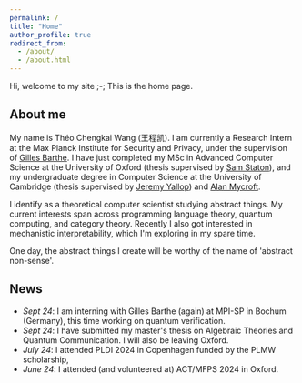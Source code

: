 ```yaml
---
permalink: /
title: "Home"
author_profile: true
redirect_from: 
  - /about/
  - /about.html
---
```


Hi, welcome to my site ;-; This is the home page.


About me
-------

My name is Théo Chengkai Wang (王程凯). I am currently a Research Intern at the Max Planck Institute for Security and Privacy, under the supervision of [Gilles Barthe](https://gbarthe.github.io/). I have just completed my MSc in Advanced Computer Science at the University of Oxford (thesis supervised by [Sam Staton](https://www.cs.ox.ac.uk/people/samuel.staton/main.html)), and my undergraduate degree in Computer Science at the University of Cambridge (thesis supervised by [Jeremy Yallop](https://www.cl.cam.ac.uk/~jdy22/)) and [Alan Mycroft](https://www.cl.cam.ac.uk/~am21/). 

I identify as a theoretical computer scientist studying abstract things. My current interests span across programming language theory, quantum computing, and category theory. Recently I also got interested in mechanistic interpretability, which I'm exploring in my spare time. 

One day, the abstract things I create will be worthy of the name of 'abstract non-sense'.

News
-------
- _Sept 24_: I am interning with Gilles Barthe (again) at MPI-SP in Bochum (Germany), this time working on quantum verification.
- _Sept 24_: I have submitted my master's thesis on Algebraic Theories and Quantum Communication. I will also be leaving Oxford.
- _July 24_: I attended PLDI 2024 in Copenhagen funded by the PLMW scholarship,
- _June 24_: I attended (and volunteered at) ACT/MFPS 2024 in Oxford.
